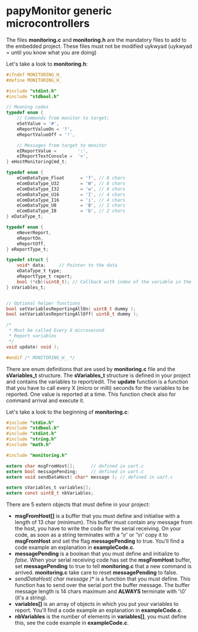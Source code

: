 # papyMonitor generic microcontrollers

The files **monitoring.c** and **monitoring.h** are the mandatory files to add to the embedded project. These files must not be modified uykwyad (uykwyad = until you know what you are doing)


Let's take a look to **monitoring.h**:

```c
#ifndef MONITORING_H_
#define MONITORING_H_

#include "stdint.h"
#include "stdbool.h"

// Meaning codes
typedef enum {
    // Commands from monitor to target;
    eSetValue = '#',
    eReportValueOn = '?',
    eReportValueOff = '!',

    // Messages from target to monitor
    eIReportValue =        ':',
    eIReportTextConsole =  '>',
} eHostMonitoringCmd_t;

typedef enum {
	eComDataType_Float		= 'f', // 8 chars
	eComDataType_U32 		= 'W', // 8 chars
	eComDataType_I32 		= 'w', // 8 chars
	eComDataType_U16 		= 'I', // 4 chars
	eComDataType_I16 		= 'i', // 4 chars
	eComDataType_U8 		= 'B', // 2 chars
	eComDataType_I8 		= 'b', // 2 chars
} eDataType_t;

typedef enum {
	eNeverReport,
	eReportOn,
	eReportOff,
} eReportType_t;

typedef struct {
	void* data;		// Pointer to the data
	eDataType_t type;
	eReportType_t report;
	bool (*cb)(uint8_t); // Callback with index of the variable in the table as argument
} sVariables_t;


// Optional helper functions
bool setVariablesReportingAllOn( uint8_t dummy );
bool setVariablesReportingAllOff( uint8_t dummy );

/*
 * Must be called Every X microsecond
 * Report variables
 */
void update( void );

#endif /* MONITORING_H_ */
```

There are enum definitions that are used by **monitoring.c** file and the **sVariables_t** structure. The **sVariables_t** structure is defined in your project and contains the variables to report/edit.
The **update** function is a function that you have to call every X (micro or milli) seconds for the variables to be reported. One value is reported at a time. This function check also for command arrival and execute it.


Let's take a look to the beginning of **monitoring.c**:
```c
#include "stdio.h"
#include "stdbool.h"
#include "stdint.h"
#include "string.h"
#include "math.h"

#include "monitoring.h"

extern char msgFromHost[];		// defined in uart.c
extern bool messagePending;		// defined in uart.c
extern void sendDataHost( char* message ); // defined in uart.c

extern sVariables_t variables[];
extern const uint8_t nbVariables;
```

There are 5 extern objects that must define in your project:
- **msgFromHost[]** is a buffer that you must define and initialise with a length of 13 char (minimum). This buffer must contain any message from the host, you have to write the code for the serial receiving. On your code, as soon as a string terminates with a '\r' or '\n' copy it to **msgFromHost** and set the flag **messagePending** to true. You'll find a code example an explanation in **exampleCode.c**.
- **messagePending** is a boolean that you must define and initialize to *false*. When your serial receiving code has set the **msgFromHost** buffer, set **messagePending** to true to tell **monitoring.c** that a new command is arrived. **monitoring.c** take care to reset **messagePending** to false.
- **sendDataHost( char* message )** is a function that you must define. This function has to send over the serial port the buffer message. The buffer message length is 14 chars maximum and **ALWAYS** terminate with '\0' (it's a string).
- **variables[]** is an array of objects in which you put your variables to report. You'll find a code example an explanation in **exampleCode.c**.
- **nbVariables** is the number of elements in **variables[]**, you must define this, see the code example in **exampleCode.c**.